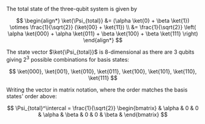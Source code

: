 

The total state of the three-qubit system is given by

$$
    \begin{align*}
        \ket{\Psi_{total}} &= (\alpha \ket{0}  + \beta \ket{1}) \otimes \frac{1}{\sqrt{2}} (\ket{00} + \ket{11}) \\
        &= \frac{1}{\sqrt{2}} \left( \alpha \ket{000} + \alpha \ket{011} + \beta \ket{100} + \beta \ket{111} \right)
    \end{align*}
$$

The state vector $\ket{\Psi_{total}}$ is 8-dimensional as there are  3 qubits giving $2^3$ possible combinations for basis states:

$$
    \ket{000}, \ket{001}, \ket{010}, \ket{011}, \ket{100}, \ket{101}, \ket{110}, \ket{111}
$$

Writing the vector in matrix notation, where the order matches the basis states' order above:

$$
    \Psi_{total}^\intercal = \frac{1}{\sqrt{2}} \begin{bmatrix} & \alpha & 0 & 0 & \alpha & \beta & 0 & 0 & \beta & \end{bmatrix}
$$